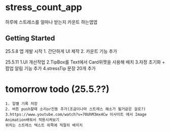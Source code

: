 # stress_count_app

하루에 스트레스를 얼마나 받는지 카운트 하는앱앱

## Getting Started

25.5.8 앱 개발 시작 
    1. 간단하게 UI 제작 
    2. 카운트 기능 추가


25.5.11 
    1.UI 개선작업
    2.TipBox를 Text에서 Card위젯을 사용해 배치
    3.자정 초기화 + 팝업 알림 기능 추가
    4.stressTip 문장 20개 추가 

    


# tomorrow todo (25.5.??)
    1. 일별 기록 저장 
    2. 버튼 push할때 소리or진동 추가(조금이나마 스트레스 해소가 될거같은 걸로?)
    3.https://www.youtube.com/watch?v=70UhM3mx4Cw 이사이트 에서 Image Animation배워서 적용시켜보기 
    위치는 스트레스 텍스트 위쪽에 적절히 배치치
   



